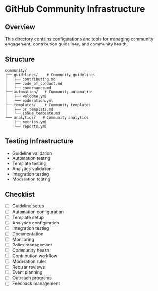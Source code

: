 # GitHub Community Infrastructure

## Overview
This directory contains configurations and tools for managing community engagement, contribution guidelines, and community health.

## Structure
```
community/
├── guidelines/    # Community guidelines
│   ├── contributing.md
│   ├── code_of_conduct.md
│   └── governance.md
├── automation/   # Community automation
│   ├── welcome.yml
│   └── moderation.yml
├── templates/    # Community templates
│   ├── pr_template.md
│   └── issue_template.md
└── analytics/   # Community analytics
    ├── metrics.yml
    └── reports.yml
```

## Testing Infrastructure
- Guideline validation
- Automation testing
- Template testing
- Analytics validation
- Integration testing
- Moderation testing

## Checklist
- [ ] Guideline setup
- [ ] Automation configuration
- [ ] Template setup
- [ ] Analytics configuration
- [ ] Integration testing
- [ ] Documentation
- [ ] Monitoring
- [ ] Policy management
- [ ] Community health
- [ ] Contribution workflow
- [ ] Moderation rules
- [ ] Regular reviews
- [ ] Event planning
- [ ] Outreach programs
- [ ] Feedback management
